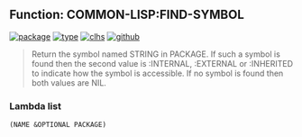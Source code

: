 ## Function: COMMON-LISP:FIND-SYMBOL
[![package](https://img.shields.io/badge/Package-COMMON--LISP-5f9ea0.svg?style=social&colorA=999999)](../) [![type](https://img.shields.io/badge/Type-Function-5f9ea0.svg?style=social&colorA=999999)](../#function) [![clhs](https://img.shields.io/badge/CLHS-FIND--SYMBOL-5f9ea0.svg?style=social&colorA=999999)](http://www.lispworks.com/documentation/HyperSpec/Body/f_find_s.htm) [![github](https://img.shields.io/badge/GitHub-View_the_source-5f9ea0.svg?style=social&colorA=999999&logo=github)](https://github.com/sbcl/sbcl/blob/master/src/code/target-package.lisp/) 

> Return the symbol named STRING in PACKAGE. If such a symbol is found
> then the second value is :INTERNAL, :EXTERNAL or :INHERITED to indicate
> how the symbol is accessible. If no symbol is found then both values
> are NIL.

### Lambda list
```
(NAME &OPTIONAL PACKAGE)
```
